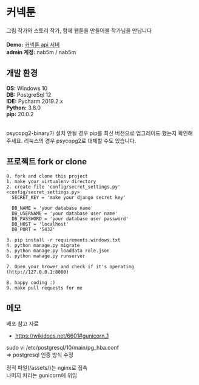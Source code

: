 # 커넥툰
그림 작가와 스토리 작가, 함께 웹툰을 만들어볼 작가님을 만납니다 <br><br>
<b>Demo:</b> [커넥툰 api 서버](https://go.aws/3bm78Qx)<br>
<b>admin 계정:</b> nab5m / nab5m

## 개발 환경
<b>OS:</b> Windows 10 <br>
<b>DB:</b> PostgreSql 12 <br>
<b>IDE:</b> Pycharm 2019.2.x <br>
<b>Python:</b> 3.8.0 <br>
<b>pip:</b> 20.0.2 <br><br>

psycopg2-binary가 설치 안될 경우 pip를 최신 버전으로 업그레이드 했는지 확인해주세요. 리눅스의 경우 psycopg2로 대체할 수도 있습니다.<br>

## 프로젝트 fork or clone
```shell script
0. fork and clone this project
1. make your virtualenv directory
2. create file 'config/secret_settings.py'
<config/secret_settings.py>
  SECRET_KEY = 'make your django secret key'

  DB_NAME = 'your database name'
  DB_USERNAME = 'your database user name'
  DB_PASSWORD = 'your database user password'
  DB_HOST = 'localhost'
  DB_PORT = '5432'

3. pip install -r requirements.windows.txt
4. python manage.py migrate
5. python manage.py loaddata role.json 
6. python manage.py runserver

7. Open your brower and check if it's operating (http://127.0.0.1:8000)

8. happy coding :)
9. make pull requests for me
```

## 메모
배포 참고 자료
- https://wikidocs.net/6601#gunicorn_1

sudo vi /etc/postgresql/10/main/pg_hba.conf<br>
=> postgresql 인증 방식 수정

정적 파일(/assets/)는 nginx로 접속 <br>
나머지 처리는 gunicorn에 위임
